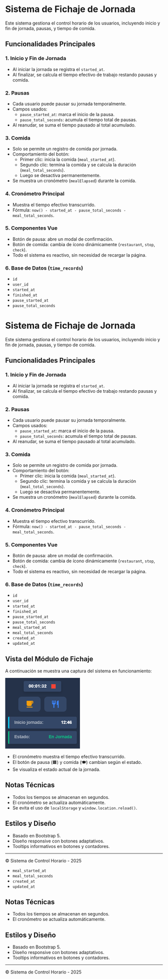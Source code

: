 
# Sistema de Fichaje de Jornada

Este sistema gestiona el control horario de los usuarios, incluyendo inicio y fin de jornada, pausas, y tiempo de comida.

## Funcionalidades Principales

### 1. Inicio y Fin de Jornada
- Al iniciar la jornada se registra el `started_at`.
- Al finalizar, se calcula el tiempo efectivo de trabajo restando pausas y comida.

### 2. Pausas
- Cada usuario puede pausar su jornada temporalmente.
- Campos usados:
  - `pause_started_at`: marca el inicio de la pausa.
  - `pause_total_seconds`: acumula el tiempo total de pausas.
- Al reanudar, se suma el tiempo pausado al total acumulado.

### 3. Comida
- Solo se permite un registro de comida por jornada.
- Comportamiento del botón:
  - Primer clic: inicia la comida (`meal_started_at`).
  - Segundo clic: termina la comida y se calcula la duración (`meal_total_seconds`).
  - Luego se desactiva permanentemente.
- Se muestra un cronómetro (`mealElapsed`) durante la comida.

### 4. Cronómetro Principal
- Muestra el tiempo efectivo transcurrido.
- Fórmula: `now() - started_at - pause_total_seconds - meal_total_seconds`.

### 5. Componentes Vue
- Botón de pausa: abre un modal de confirmación.
- Botón de comida: cambia de ícono dinámicamente (`restaurant`, `stop`, `check`).
- Todo el sistema es reactivo, sin necesidad de recargar la página.

### 6. Base de Datos (`time_records`)
- `id`
- `user_id`
- `started_at`
- `finished_at`
- `pause_started_at`
- `pause_total_seconds`
# Sistema de Fichaje de Jornada

Este sistema gestiona el control horario de los usuarios, incluyendo inicio y fin de jornada, pausas, y tiempo de comida.

## Funcionalidades Principales

### 1. Inicio y Fin de Jornada
- Al iniciar la jornada se registra el `started_at`.
- Al finalizar, se calcula el tiempo efectivo de trabajo restando pausas y comida.

### 2. Pausas
- Cada usuario puede pausar su jornada temporalmente.
- Campos usados:
  - `pause_started_at`: marca el inicio de la pausa.
  - `pause_total_seconds`: acumula el tiempo total de pausas.
- Al reanudar, se suma el tiempo pausado al total acumulado.

### 3. Comida
- Solo se permite un registro de comida por jornada.
- Comportamiento del botón:
  - Primer clic: inicia la comida (`meal_started_at`).
  - Segundo clic: termina la comida y se calcula la duración (`meal_total_seconds`).
  - Luego se desactiva permanentemente.
- Se muestra un cronómetro (`mealElapsed`) durante la comida.

### 4. Cronómetro Principal
- Muestra el tiempo efectivo transcurrido.
- Fórmula: `now() - started_at - pause_total_seconds - meal_total_seconds`.

### 5. Componentes Vue
- Botón de pausa: abre un modal de confirmación.
- Botón de comida: cambia de ícono dinámicamente (`restaurant`, `stop`, `check`).
- Todo el sistema es reactivo, sin necesidad de recargar la página.

### 6. Base de Datos (`time_records`)
- `id`
- `user_id`
- `started_at`
- `finished_at`
- `pause_started_at`
- `pause_total_seconds`
- `meal_started_at`
- `meal_total_seconds`
- `created_at`
- `updated_at`

## Vista del Módulo de Fichaje

A continuación se muestra una captura del sistema en funcionamiento:

![Vista del módulo de fichaje](../imgs/fichaje/Fichaje.PNG)

- El cronómetro muestra el tiempo efectivo transcurrido.
- El botón de pausa (🟧) y comida (🍽️) cambian según el estado.
- Se visualiza el estado actual de la jornada.

## Notas Técnicas
- Todos los tiempos se almacenan en segundos.
- El cronómetro se actualiza automáticamente.
- Se evita el uso de `localStorage` y `window.location.reload()`.

## Estilos y Diseño
- Basado en Bootstrap 5.
- Diseño responsive con botones adaptativos.
- Tooltips informativos en botones y contadores.

---

© Sistema de Control Horario - 2025
- `meal_started_at`
- `meal_total_seconds`
- `created_at`
- `updated_at`

## Notas Técnicas
- Todos los tiempos se almacenan en segundos.
- El cronómetro se actualiza automáticamente.

## Estilos y Diseño
- Basado en Bootstrap 5.
- Diseño responsive con botones adaptativos.
- Tooltips informativos en botones y contadores.

---

© Sistema de Control Horario - 2025
